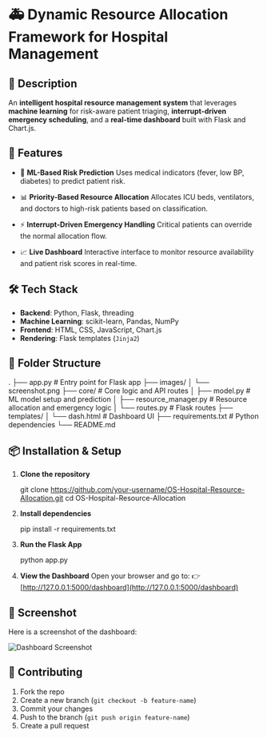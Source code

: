 # 🚑 Dynamic Resource Allocation Framework for Hospital Management


## 🧠 Description

An **intelligent hospital resource management system** that leverages **machine learning** for risk-aware patient triaging, **interrupt-driven emergency scheduling**, and a **real-time dashboard** built with Flask and Chart.js.


## 🚀 Features

* 🔬 **ML-Based Risk Prediction**
  Uses medical indicators (fever, low BP, diabetes) to predict patient risk.

* 📊 **Priority-Based Resource Allocation**
  Allocates ICU beds, ventilators, and doctors to high-risk patients based on classification.

* ⚡ **Interrupt-Driven Emergency Handling**
  Critical patients can override the normal allocation flow.

* 📈 **Live Dashboard**
  Interactive interface to monitor resource availability and patient risk scores in real-time.


## 🛠️ Tech Stack

* **Backend**: Python, Flask, threading
* **Machine Learning**: scikit-learn, Pandas, NumPy
* **Frontend**: HTML, CSS, JavaScript, Chart.js
* **Rendering**: Flask templates (`Jinja2`)


## 📂 Folder Structure

.
├── app.py                  # Entry point for Flask app
├── images/
│   └── screenshot.png
├── core/                   # Core logic and API routes
│   ├── model.py            # ML model setup and prediction
│   ├── resource_manager.py # Resource allocation and emergency logic
│   └── routes.py           # Flask routes
├── templates/
│   └── dash.html           # Dashboard UI
├── requirements.txt        # Python dependencies
└── README.md


## 📦 Installation & Setup

1. **Clone the repository**

   git clone https://github.com/your-username/OS-Hospital-Resource-Allocation.git
   cd OS-Hospital-Resource-Allocation
   
2. **Install dependencies**

   pip install -r requirements.txt

3. **Run the Flask App**

   python app.py

4. **View the Dashboard**
   Open your browser and go to:
   👉 [http://127.0.0.1:5000/dashboard](http://127.0.0.1:5000/dashboard)

## 📸 Screenshot

Here is a screenshot of the dashboard:

![Dashboard Screenshot](images/screenshot.png)

## 🤝 Contributing

1. Fork the repo
2. Create a new branch (`git checkout -b feature-name`)
3. Commit your changes
4. Push to the branch (`git push origin feature-name`)
5. Create a pull request

